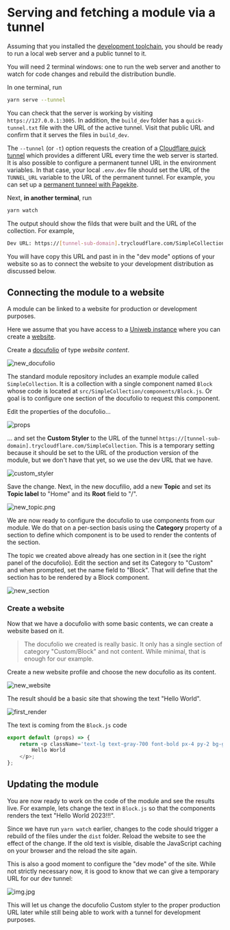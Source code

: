 # Serving and fetching a module via a tunnel

Assuming that you installed the [development toolchain](dev_toolchain.md), you should be ready to run a local web server and a public tunnel to it.

You will need 2 terminal windows: one to run the web server and another to watch for code changes and rebuild the distribution bundle.

In one terminal, run

```bash
yarn serve --tunnel
```

You can check that the server is working by visiting `https://127.0.0.1:3005`. In addition, the `build_dev` folder has a `quick-tunnel.txt` file with the URL of the active tunnel. Visit that public URL and confirm that it serves the files in `build_dev`. 

The `--tunnel` (or `-t`) option requests the creation of a [Cloudflare quick tunnel](https://developers.cloudflare.com/cloudflare-one/connections/connect-apps/do-more-with-tunnels/trycloudflare/) which provides a different URL every time the web server is started. It is also possible to configure a permanent tunnel URL in the environment variables. In that case, your local `.env.dev` file should set the URL of the `TUNNEL_URL` variable to the URL of the permanent tunnel. For example, you can set up a [permanent tunneel with Pagekite](pagekite.md).

Next, **in another terminal**, run

```bash
yarn watch
```

The output should show the filds that were built and the URL of the collection. For example,

```bash
Dev URL: https://[tunnel-sub-domain].trycloudflare.com/SimpleCollection
```

You will have copy this URL and past in in the "dev mode" options of your website so as to connect the website to your development distribution as discussed below.

## Connecting the module to a website

A module can be linked to a website for production or development purposes.

Here we assume that you have access to a [Uniweb instance](https://help.uniweb.app/uniweb_instance) where you can create a [website](https://help.uniweb.app/website).

Create a [docufolio](https://help.uniweb.app/docufolio) of type _website content_.

![new_docufolio](assets/new_docufolio.png)

The standard module repository includes an example module called `SimpleCollection`. It is a collection with a single component named `Block` whose code is located at `src/SimpleCollection/components/Block.js`. Or goal is to configure one section of the docufolio to request this component.

Edit the properties of the docufolio...

![props](assets/docufolio_info.png)

... and set the **Custom Styler** to the URL of the tunnel `https://[tunnel-sub-domain].trycloudflare.com/SimpleCollection`. This is a temporary setting because it should be set to the URL of the production version of the module, but we don't have that yet, so we use the dev URL that we have.

![custom_styler](assets/custom_styler.png)

Save the change. Next, in the new docufilio, add a new **Topic** and set its **Topic label** to "Home" and its **Root** field to "/".

![new_topic.png](assets/new_topic.png)

We are now ready to configure the docufolio to use components from our module. We do that on a per-section basis using the **Category** property of a section to define which component is to be used to render the contents of the section.

The topic we created above already has one section in it (see the right panel of the docufolio). Edit the section and set its Category to "Custom" and when prompted, set the name field to "Block". That will define that the section has to be rendered by a Block component.

![new_section](assets/new_section.png)

### Create a website

Now that we have a docufolio with some basic contents, we can create a website based on it.

> The docufolio we created is really basic. It only has a single section of category "Custom/Block" and not content. While minimal, that is enough for our example.

Create a new website profile and choose the new docufolio as its content.

![new_website](assets/new_website.png)

The result should be a basic site that showing the text "Hello World".

![first_render](assets/first_render.png)

The text is coming from the `Block.js` code

```javascript
export default (props) => {
    return <p className='text-lg text-gray-700 font-bold px-4 py-2 bg-gray-100'>
        Hello World
    </p>;
};
```

## Updating the module

You are now ready to work on the code of the module and see the results live. For example, lets change the text in `Block.js` so that the components renders the text "Hello World 2023!!!".

Since we have run `yarn watch` earlier, changes to the code should trigger a rebuild of the files under the `dist` folder. Reload the website to see the effect of the change. If the old text is visible, disable the JavaScript caching on your browser and the reload the site again.

This is also a good moment to configure the "dev mode" of the site. While not strictly necessary now, it is good to know that we can give a temporary URL for our dev tunnel:

![img.jpg](assets/dev_mode.jpg)

This will let us change the docufolio Custom styler to the proper production URL later while still being able to work with a tunnel for development purposes.
